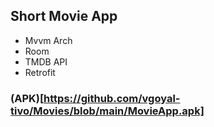 ## Short Movie App 
- Mvvm Arch
-  Room
-  TMDB API
-  Retrofit


### (APK)[https://github.com/vgoyal-tivo/Movies/blob/main/MovieApp.apk]

